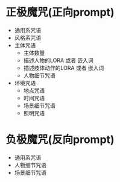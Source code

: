 
# 正极魔咒(正向prompt)

- 通用系咒语
- 风格系咒语
- 主体咒语
	- 主体数量
	- 描述人物的LORA 或者 嵌入词
	- 描述肢体动作的LORA 或者 嵌入词
	- 人物细节咒语
- 环境咒语
	- 地点咒语
	- 时间咒语
	- 场景细节咒语
	- 照明咒语

# 负极魔咒(反向prompt)

- 通用系咒语
- 人物细节咒语
- 场景细节咒语